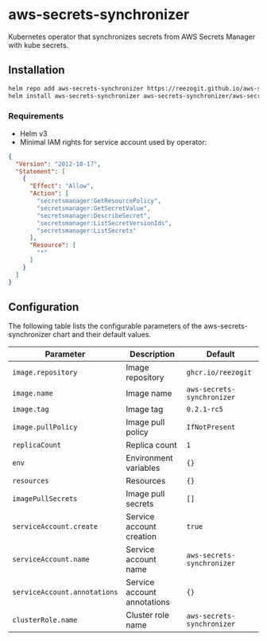 # aws-secrets-synchronizer

Kubernetes operator that synchronizes secrets from AWS Secrets Manager with kube secrets.

## Installation

```bash
helm repo add aws-secrets-synchronizer https://reezogit.github.io/aws-secrets-synchronizer
helm install aws-secrets-synchronizer aws-secrets-synchronizer/aws-secrets-synchronizer
```

### Requirements

- Helm v3
- Minimal IAM rights for service account used by operator:

```json
{
  "Version": "2012-10-17",
  "Statement": [
    {
      "Effect": "Allow",
      "Action": [
        "secretsmanager:GetResourcePolicy",
        "secretsmanager:GetSecretValue",
        "secretsmanager:DescribeSecret",
        "secretsmanager:ListSecretVersionIds",
        "secretsmanager:ListSecrets"
      ],
      "Resource": [
        "*"
      ]
    }
  ]
}
```

## Configuration

The following table lists the configurable parameters of the aws-secrets-synchronizer chart and their default values.

| Parameter                    | Description                 | Default                    |
|------------------------------|-----------------------------|----------------------------|
| `image.repository`           | Image repository            | `ghcr.io/reezogit`         |
| `image.name`                 | Image name                  | `aws-secrets-synchronizer` |
| `image.tag`                  | Image tag                   | `0.2.1-rc5`                    |
| `image.pullPolicy`           | Image pull policy           | `IfNotPresent`             |
| `replicaCount`               | Replica count               | `1`                        |
| `env`                        | Environment variables       | `{}`                       |
| `resources`                  | Resources                   | `{}`                       |
| `imagePullSecrets`           | Image pull secrets          | `[]`                       |
| `serviceAccount.create`      | Service account creation    | `true`                     |
| `serviceAccount.name`        | Service account name        | `aws-secrets-synchronizer` |
| `serviceAccount.annotations` | Service account annotations | `{}`                       |
| `clusterRole.name`           | Cluster role name           | `aws-secrets-synchronizer` |
